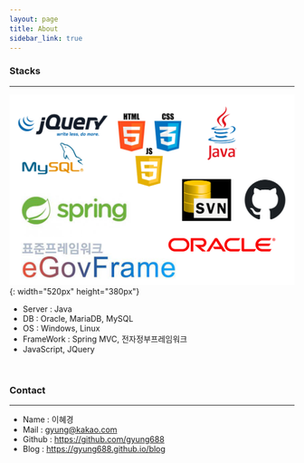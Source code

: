 ```yaml
---
layout: page
title: About
sidebar_link: true
---
```


### Stacks
-------------

![스택로고](/assets/img/skillLogo.png){: width="520px" height="380px"}

- Server : Java  
- DB : Oracle, MariaDB, MySQL  
- OS : Windows, Linux  
- FrameWork : Spring MVC, 전자정부프레임워크  
- JavaScript, JQuery

<br/>

### Contact
-----------
- Name : 이혜경  
- Mail : gyung@kakao.com  
- Github : <https://github.com/gyung688>  
- Blog : <https://gyung688.github.io/blog>  

